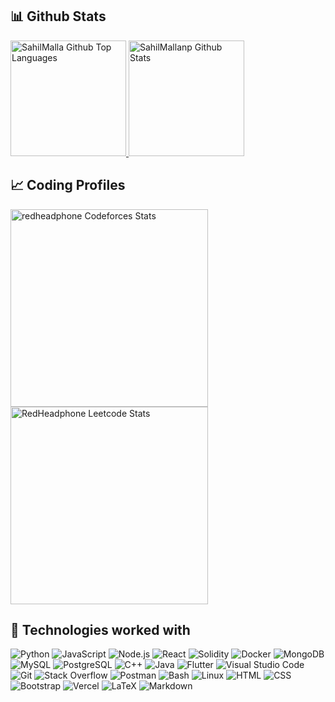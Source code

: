 ## 📊 Github Stats

<span>
<a href="https://github.com/sahilmallanp">
<img height="185" src="https://github-readme-stats-redheadphone.vercel.app/api/top-langs/?username=sahilmallanp&layout=compact&langs_count=8&theme=github_dark&hide=SCSS,GLSL,GAP&border_color=404040" alt="SahilMalla Github Top Languages" />
<img height="185" src="https://github-readme-stats-redheadphone.vercel.app/api?username=sahilmallanp&show_icons=true&count_private=true&theme=github_dark&border_color=404040" alt="SahilMallanp Github Stats" />
</a>
</span>



## 📈 Coding Profiles

<span>
<a href="https://codeforces.com/profile/redheadphone">
<img height="316" src="https://codeforces-readme-stats.vercel.app/api/card?username=RedHeadphone&theme=github_dark&force_username=true&border_color=404040" alt="redheadphone Codeforces Stats"/>
</a>
<a href="https://leetcode.com/RedHeadphone">
<img height="316" src="https://leetcard.jacoblin.cool/redheadphone?theme=dark&font=Ubuntu&cache=14400&ext=contest&sheets=https://gist.githubusercontent.com/RedHeadphone/5e715e284c89cace8f5fa09f7fb930b8/raw/ec0be570f114124b1a2156a660d67baa0ab5639d/leetcode_stats_card.css" alt="RedHeadphone Leetcode Stats"/>
</a>
</span>



## 🧩 Technologies worked with

<p>

<img alt="Python" src="https://img.shields.io/badge/Python-14354C.svg?logo=python&logoColor=white">
<img alt="JavaScript" src="https://img.shields.io/badge/JavaScript-F7DF1E.svg?logo=javascript&logoColor=black">
<img alt="Node.js" src="https://img.shields.io/badge/Node.js-43853D.svg?logo=node.js&logoColor=white">
<img alt="React" src="https://img.shields.io/badge/React-20232A?logo=react&logoColor=61DAFB">
<img alt="Solidity" src="https://img.shields.io/badge/Solidity-3C3C3D?logo=Solidity&logoColor=white">
<img alt="Docker" src="https://img.shields.io/badge/Docker-02569B?logo=Docker&logoColor=white">
<img alt="MongoDB" src ="https://img.shields.io/badge/MongoDB-4ea94b.svg?logo=mongodb&logoColor=white">
<img alt="MySQL" src="https://img.shields.io/badge/MySQL-00000F?logo=mysql&logoColor=white">
<img alt="PostgreSQL" src ="https://img.shields.io/badge/PostgreSQL-316192.svg?logo=postgresql&logoColor=white">
<img alt="C++" src="https://img.shields.io/badge/C%2B%2B-00599C?logo=c%2B%2B&logoColor=white">
<img alt="Java" src="https://img.shields.io/badge/Java-ED8B00?logo=Java&logoColor=white">
<img alt="Flutter" src="https://img.shields.io/badge/Flutter-02569B?logo=flutter&logoColor=white">
<img alt="Visual Studio Code" src="https://img.shields.io/badge/Visual%20Studio%20Code-0078d7.svg?logo=visual-studio-code&logoColor=white">
<img alt="Git" src="https://img.shields.io/badge/Git-F05033.svg?logo=git&logoColor=white">
<img alt="Stack Overflow" src="https://img.shields.io/badge/-Stack%20Overflow-FE7A16?logo=stack-overflow&logoColor=white">
<img alt="Postman" src="https://img.shields.io/badge/Postman-FF6C37?logo=postman&logoColor=white">
<img alt="Bash" src="https://img.shields.io/badge/Bash-121011.svg?logo=gnu-bash&logoColor=white">
<img alt="Linux" src="https://img.shields.io/badge/Linux-FCC624?logo=linux&logoColor=black">
<img alt="HTML" src="https://img.shields.io/badge/HTML-E34F26.svg?logo=html5&logoColor=white">
<img alt="CSS" src="https://img.shields.io/badge/CSS-1572B6.svg?logo=css3&logoColor=white">
<img alt="Bootstrap" src="https://img.shields.io/badge/Bootstrap-7952B3.svg?logo=bootstrap&logoColor=white">
<img alt="Vercel" src="https://img.shields.io/badge/Vercel-000000.svg?logo=vercel&logoColor=white">
<img alt="LaTeX" src="https://img.shields.io/badge/LaTeX-008080.svg?logo=LaTeX&logoColor=white">
<img alt="Markdown" src="https://img.shields.io/badge/Markdown-000000.svg?logo=markdown&logoColor=white">

</p>
